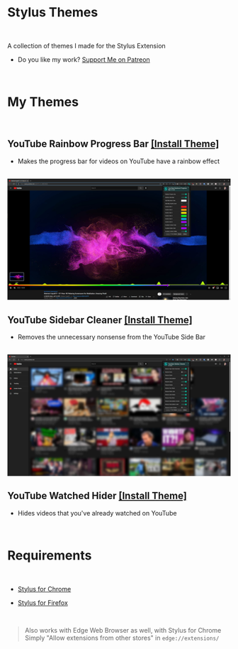 # Stylus Themes

<br>

A collection of themes I made for the Stylus Extension  
  
- Do you like my work? [Support Me on Patreon](https://www.patreon.com/miahfuta)

<br>

# My Themes

<br>

## YouTube Rainbow Progress Bar [[Install Theme]](https://raw.githubusercontent.com/MiahFuta/StylusThemes/main/YouTubeRainbowProgressBar/youtube-rainbow-progress-bar.user.css)
- Makes the progress bar for videos on YouTube have a rainbow effect  

<br>

<img src="https://raw.githubusercontent.com/MiahFuta/StylusThemes/main/YouTubeRainbowProgressBar/example.jpg">

<br>

## YouTube Sidebar Cleaner [[Install Theme]](https://raw.githubusercontent.com/MiahFuta/StylusThemes/main/YouTubeSidebarCleaner/youtube-sidebar-cleaner.user.css)
- Removes the unnecessary nonsense from the YouTube Side Bar

<br>

<img src="https://raw.githubusercontent.com/MiahFuta/StylusThemes/main/YouTubeSidebarCleaner/example.jpg">

<br>

## YouTube Watched Hider [[Install Theme]](https://raw.githubusercontent.com/MiahFuta/StylusThemes/main/YouTubeWatchedHider/youtube-watched-hider.user.css)
- Hides videos that you've already watched on YouTube  

<br>

# Requirements

<br>

- [Stylus for Chrome](https://chrome.google.com/webstore/detail/stylus/clngdbkpkpeebahjckkjfobafhncgmne)  
  
- [Stylus for Firefox](https://addons.mozilla.org/en-US/firefox/addon/styl-us/)  

<br>

> Also works with Edge Web Browser as well, with Stylus for Chrome  
> Simply "Allow extensions from other stores" in `edge://extensions/`
